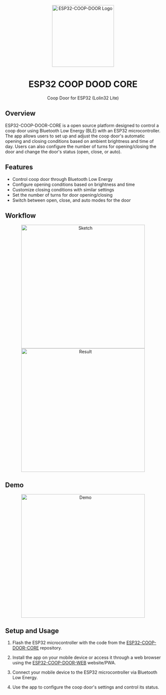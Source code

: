

<div align="center">
  <img width=200 src="https://avatars.githubusercontent.com/u/125645342?s=400&u=3b826dc69690dbe5a25e243508bfb29d9a48d8a1&v=4" alt="ESP32-COOP-DOOR Logo">

  # ESP32 COOP DOOD CORE

Coop Door for ESP32 (Lolin32 Lite)
</div>

## Overview

ESP32-COOP-DOOR-CORE is a open source platform designed to control a coop door using Bluetooth Low Energy (BLE) with an ESP32 microcontroller. The app allows users to set up and adjust the coop door's automatic opening and closing conditions based on ambient brightness and time of day. Users can also configure the number of turns for opening/closing the door and change the door's status (open, close, or auto).

## Features

- Control coop door through Bluetooth Low Energy
- Configure opening conditions based on brightness and time
- Customize closing conditions with similar settings
- Set the number of turns for door opening/closing
- Switch between open, close, and auto modes for the door

## Workflow

<div align="center">
  <img height=400 src="README/sketch.png" alt="Sketch">
  <img height=400 src="README/result.png" alt="Result">
</div>

## Demo

<div align="center">
  <img height=400 src="README/demo.gif" alt="Demo">
</div>

## Setup and Usage

1. Flash the ESP32 microcontroller with the code from the [ESP32-COOP-DOOR-CORE](https://github.com/ESP32-COOP/ESP32-COOP-DOOR-CORE) repository.

2. Install the app on your mobile device or access it through a web browser using the [ESP32-COOP-DOOR-WEB](https://github.com/ESP32-COOP/ESP32-COOP-DOOR-WEB) website/PWA.

3. Connect your mobile device to the ESP32 microcontroller via Bluetooth Low Energy.

4. Use the app to configure the coop door's settings and control its status.

